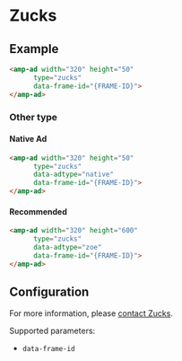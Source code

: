 <!---
Copyright 2016 The AMP HTML Authors. All Rights Reserved.

Licensed under the Apache License, Version 2.0 (the "License");
you may not use this file except in compliance with the License.
You may obtain a copy of the License at

      http://www.apache.org/licenses/LICENSE-2.0

Unless required by applicable law or agreed to in writing, software
distributed under the License is distributed on an "AS-IS" BASIS,
WITHOUT WARRANTIES OR CONDITIONS OF ANY KIND, either express or implied.
See the License for the specific language governing permissions and
limitations under the License.
-->

# Zucks

## Example

```html
<amp-ad width="320" height="50"
      type="zucks"
      data-frame-id="{FRAME-ID}">
</amp-ad>
```

### Other type

#### Native Ad
```html
<amp-ad width="320" height="50"
      type="zucks"
      data-adtype="native"
      data-frame-id="{FRAME-ID}">
</amp-ad>
```

#### Recommended
```html
<amp-ad width="320" height="600"
      type="zucks"
      data-adtype="zoe"
      data-frame-id="{FRAME-ID}">
</amp-ad>
```

## Configuration

For more information, please [contact Zucks](https://zucks.co.jp/contact/).

Supported parameters:

- `data-frame-id`
